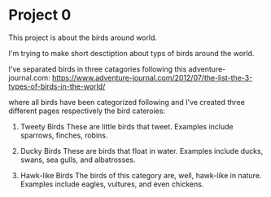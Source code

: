 # Project 0

This project is about the birds around world.

I'm trying to make short desctiption about typs of birds around the world.

I've separated birds in three catagories following this adventure-journal.com: https://www.adventure-journal.com/2012/07/the-list-the-3-types-of-birds-in-the-world/

where all birds have been categorized following and I've created three different pages respectively the bird cateroies:
1. Tweety Birds
These are little birds that tweet. Examples include sparrows, finches, robins.

2. Ducky Birds
These are birds that float in water. Examples include ducks, swans, sea gulls, and albatrosses.

3. Hawk-like Birds
The birds of this category are, well, hawk-like in nature. Examples include eagles, vultures, and even chickens.
